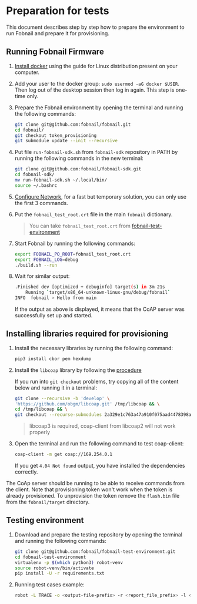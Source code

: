 # Preparation for tests

This document describes step by step how to prepare the environment to run
Fobnail and prepare it for provisioning.

## Running Fobnail Firmware

1. [Install docker](https://docs.docker.com/engine/install/) using the guide
   for Linux distribution present on your computer.
1. Add your user to the docker group: `sudo usermod -aG docker $USER`. Then log
    out of the desktop session then log in again. This step is one-time only.
1. Prepare the Fobnail environment by opening the terminal and running the
    following commands:

    ```bash
    git clone git@github.com:fobnail/fobnail.git
    cd fobnail/
    git checkout token_provisioning
    git submodule update --init --recursive
    ```

1. Put file `run-fobnail-sdk.sh` from `fobnail-sdk` repository in PATH by
    running the following commands in the new terminal:

    ```bash
    git clone git@github.com:fobnail/fobnail-sdk.git
    cd fobnail-sdk/
    mv run-fobnail-sdk.sh ~/.local/bin/
    source ~/.bashrc
    ```

1. [Configure Network](https://fobnail.3mdeb.com/environment/#networking-setup),
    for a fast but temporary solution, you can only use the first 3 commands.
1. Put the `fobnail_test_root.crt` file in the main `fobnail` dictionary.

    > You can take `fobnail_test_root.crt` from
    [fobnail-test-environment](https://github.com/fobnail/fobnail-test-environment)

1. Start Fobnail by running the following commands:

    ```bash
    export FOBNAIL_PO_ROOT=fobnail_test_root.crt
    export FOBNAIL_LOG=debug
    ./build.sh --run
    ```

1. Wait for similar output:

    ```bash
    .Finished dev [optimized + debuginfo] target(s) in 3m 21s
        Running `target/x86_64-unknown-linux-gnu/debug/fobnail`
    INFO  fobnail > Hello from main
    ```

    If the output as above is displayed, it means that the CoAP server was
    successfully set up and started.

## Installing libraries required for provisioning

1. Install the necessary libraries by running the following command:

    ```bash
    pip3 install cbor pem hexdump
    ```

1. Install the `libcoap` library by following the
    [procedure](https://github.com/fobnail/fobnail-attester#install-dependencies-for-building-the-project)

    If you run into `git checkout` problems, try copying all of the content
    below and running it in a terminal:

    ```bash
    git clone --recursive -b 'develop' \
    'https://github.com/obgm/libcoap.git' /tmp/libcoap && \
    cd /tmp/libcoap && \
    git checkout --recurse-submodules 2a329e1c763a47a910f075aad4478398aaaea400
    ```

    > libcoap3 is required, coap-client from libcoap2 will not work properly

1. Open the terminal and run the following command to test coap-client:

    ```bash
    coap-client -m get coap://169.254.0.1
    ```

    If you get `4.04 Not found` output, you have installed the dependencies
    correctly.

The CoAp server should be running to be able to receive commands from the
client. Note that provisioning token won't work when the token is already
provisioned. To unprovision the token remove the `flash.bin` file from the
`fobnail/target` directory.

## Testing environment

1. Download and prepare the testing repository by opening the terminal and
    running the following commands:

    ```bash
    git clone git@github.com:fobnail/fobnail-test-environment.git
    cd fobnail-test-environment
    virtualenv -p $(which python3) robot-venv
    source robot-venv/bin/activate
    pip install -U -r requirements.txt
    ```

1. Running test cases example:

    ```bash
    robot -L TRACE -o <output-file-prefix> -r <report_file_prefix> -l <output_file_name>.html -v absolute_fobnail_path:<path_to_fobnail> tests/<test_file_name>.robot
    ```
